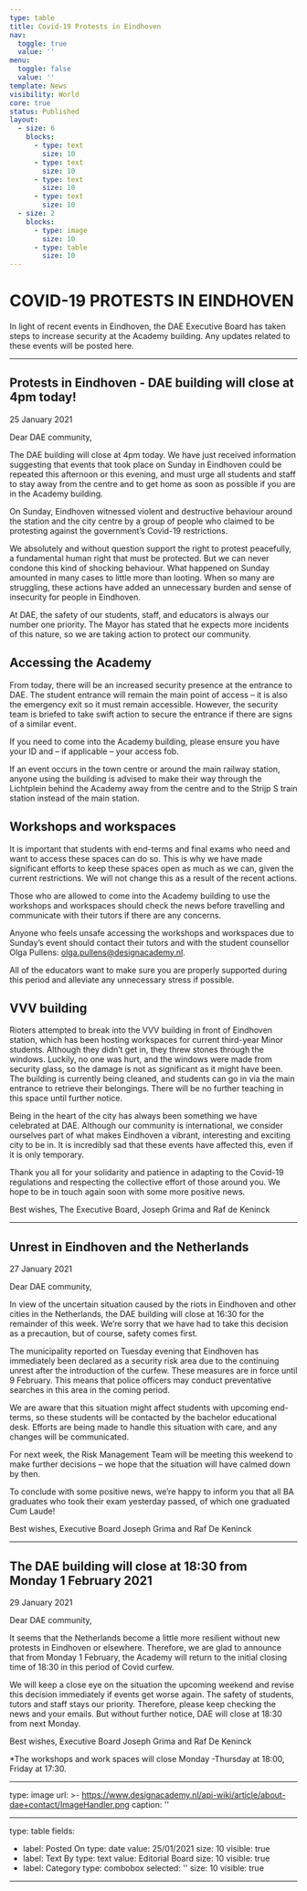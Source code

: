 ```yaml
---
type: table
title: Covid-19 Protests in Eindhoven
nav:
  toggle: true
  value: ''
menu:
  toggle: false
  value: ''
template: News
visibility: World
core: true
status: Published
layout:
  - size: 6
    blocks:
      - type: text
        size: 10
      - type: text
        size: 10
      - type: text
        size: 10
      - type: text
        size: 10
  - size: 2
    blocks:
      - type: image
        size: 10
      - type: table
        size: 10
---
```


# COVID-19 PROTESTS IN EINDHOVEN

In light of recent events in Eindhoven, the DAE Executive Board has taken steps to increase security at the Academy building. Any updates related to these events will be posted here.

---

## Protests in Eindhoven - DAE building will close at 4pm today!
25 January 2021

Dear DAE community,

The DAE building will close at 4pm today. We have just received information suggesting that events that took place on Sunday in Eindhoven could be repeated this afternoon or this evening, and must urge all students and staff to stay away from the centre and to get home as soon as possible if you are in the Academy building.

On Sunday, Eindhoven witnessed violent and destructive behaviour around the station and the city centre by a group of people who claimed to be protesting against the government’s Covid-19 restrictions.

We absolutely and without question support the right to protest peacefully, a fundamental human right that must be protected. But we can never condone this kind of shocking behaviour. What happened on Sunday amounted in many cases to little more than looting. When so many are struggling, these actions have added an unnecessary burden and sense of insecurity for people in Eindhoven.

At DAE, the safety of our students, staff, and educators is always our number one priority. The Mayor has stated that he expects more incidents of this nature, so we are taking action to protect our community.

## Accessing the Academy

From today, there will be an increased security presence at the entrance to DAE. The student entrance will remain the main point of access – it is also the emergency exit so it must remain accessible. However, the security team is briefed to take swift action to secure the entrance if there are signs of a similar event.

If you need to come into the Academy building, please ensure you have your ID and – if applicable – your access fob.

If an event occurs in the town centre or around the main railway station, anyone using the building is advised to make their way through the Lichtplein behind the Academy away from the centre and to the Strijp S train station instead of the main station.

## Workshops and workspaces

It is important that students with end-terms and final exams who need and want to access these spaces can do so. This is why we have made significant efforts to keep these spaces open as much as we can, given the current restrictions. We will not change this as a result of the recent actions.

Those who are allowed to come into the Academy building to use the workshops and workspaces should check the news before travelling and communicate with their tutors if there are any concerns.

Anyone who feels unsafe accessing the workshops and workspaces due to Sunday’s event should contact their tutors and with the student counsellor Olga Pullens: olga.pullens@designacademy.nl.

All of the educators want to make sure you are properly supported during this period and alleviate any unnecessary stress if possible.

## VVV building

Rioters attempted to break into the VVV building in front of Eindhoven station, which has been hosting workspaces for current third-year Minor students. Although they didn’t get in, they threw stones through the windows. Luckily, no one was hurt, and the windows were made from security glass, so the damage is not as significant as it might have been. The building is currently being cleaned, and students can go in via the main entrance to retrieve their belongings. There will be no further teaching in this space until further notice.

Being in the heart of the city has always been something we have celebrated at DAE. Although our community is international, we consider ourselves part of what makes Eindhoven a vibrant, interesting and exciting city to be in. It is incredibly sad that these events have affected this, even if it is only temporary.

Thank you all for your solidarity and patience in adapting to the Covid-19 regulations and respecting the collective effort of those around you. We hope to be in touch again soon with some more positive news.

Best wishes,
The Executive Board,
Joseph Grima and Raf de Keninck

---

## Unrest in Eindhoven and the Netherlands 
27 January 2021

Dear DAE community,

In view of the uncertain situation caused by the riots in Eindhoven and other cities in the Netherlands, the DAE building will close at 16:30 for the remainder of this week. We’re sorry that we have had to take this decision as a precaution, but of course, safety comes first.

The municipality reported on Tuesday evening that Eindhoven has immediately been declared as a security risk area due to the continuing unrest after the introduction of the curfew. These measures are in force until 9 February. This means that police officers may conduct preventative searches in this area in the coming period.

We are aware that this situation might affect students with upcoming end-terms, so these students will be contacted by the bachelor educational desk. Efforts are being made to handle this situation with care, and any changes will be communicated.

For next week, the Risk Management Team will be meeting this weekend to make further decisions – we hope that the situation will have calmed down by then.

To conclude with some positive news, we’re happy to inform you that all BA graduates who took their exam yesterday passed, of which one graduated Cum Laude!

Best wishes, 
Executive Board
Joseph Grima and Raf De Keninck

---

## The DAE building will close at 18:30 from Monday 1 February 2021
29 January 2021

Dear DAE community,

It seems that the Netherlands become a little more resilient without new protests in Eindhoven or elsewhere. Therefore, we are glad to announce that from Monday 1 February, the Academy will return to the initial closing time of 18:30 in this period of Covid curfew.

We will keep a close eye on the situation the upcoming weekend and revise this decision immediately if events get worse again. The safety of students, tutors and staff stays our priority. Therefore, please keep checking the news and your emails. But without further notice, DAE will close at 18:30 from next Monday.

Best wishes,
Executive Board
Joseph Grima and Raf De Keninck

*The workshops and work spaces will close Monday -Thursday at 18:00, Friday at 17:30.

---

type: image
url: >-
  https://www.designacademy.nl/api-wiki/article/about-dae+contact/ImageHandler.png
caption: ''

---

type: table
fields:
  - label: Posted On
    type: date
    value: 25/01/2021
    size: 10
    visible: true
  - label: Text By
    type: text
    value: Editorial Board
    size: 10
    visible: true
  - label: Category
    type: combobox
    selected: ''
    size: 10
    visible: true

---
